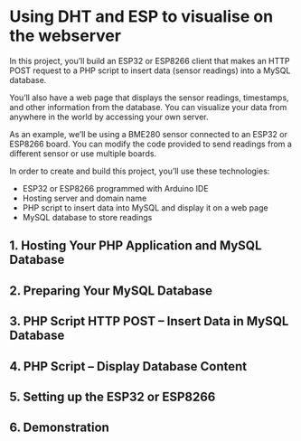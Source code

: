 # Using DHT and ESP to visualise on the webserver
In this project, you’ll build an ESP32 or ESP8266 client that makes an HTTP POST request to a PHP script to insert data (sensor readings) into a MySQL database.

You’ll also have a web page that displays the sensor readings, timestamps, and other information from the database. You can visualize your data from anywhere in the world by accessing your own server.

As an example, we’ll be using a BME280 sensor connected to an ESP32 or ESP8266 board. You can modify the code provided to send readings from a different sensor or use multiple boards.

In order to create and build this project, you’ll use these technologies:

- ESP32 or ESP8266 programmed with Arduino IDE
- Hosting server and domain name
- PHP script to insert data into MySQL and display it on a web page
- MySQL database to store readings

## 1. Hosting Your PHP Application and MySQL Database
## 2. Preparing Your MySQL Database
## 3. PHP Script HTTP POST – Insert Data in MySQL Database
## 4. PHP Script – Display Database Content
## 5. Setting up the ESP32 or ESP8266
## 6. Demonstration

